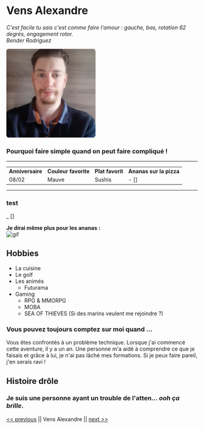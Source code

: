 # Vens Alexandre

*C'est facile tu sais c'est comme faire l'amour : gauche, bas, rotation 62 degrés, engagement rotor.<br>Bender Rodriguez*

![photo profil](./PhotCV.jpg)

### Pourquoi faire simple quand on peut faire compliqué !

---

|           |                  |               |                     |
| --------- | ---------------- | ------------- | ------------------- |
| **Anniversaire** | **Couleur favorite** | **Plat favorit** | **Ananas sur la pizza** |
| 08/02     | Mauve | Sushis             | - [] |

---

### test
_ []

**Je dirai même plus pour les ananas :**
<br>
![gif](https://media.giphy.com/media/vyTnNTrs3wqQ0UIvwE/giphy.gif)


## Hobbies

- La cuisine
- Le golf
- Les animés
  - Futurama
- Gaming
	- RPG & MMORPG
	- MOBA
	- SEA OF THIEVES (Si des marins veulent me rejoindre ?)

### Vous pouvez toujours comptez sur moi quand ...

Vous êtes confrontés à un problème technique. Lorsque j'ai commencé cette aventure, il y a un an. Une personne m'a aidé à comprendre ce que je faisais et grâce à lui, je n'ai pas lâché mes formations. Si je peux faire pareil, j'en serais ravi !


## Histoire drôle

### Je suis une personne ayant un trouble de l'atten... ***ooh ça brille***.

[<< previous](https://github.com/AlexandreVDW/markdown-challenge) || Vens Alexandre || [next >>](https://github.com/bastien-venturi/markdown-challenge)